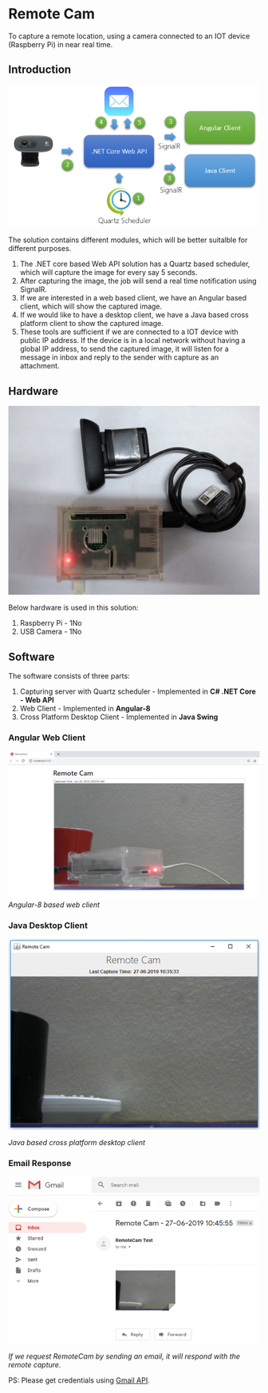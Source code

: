 # Remote Cam

To capture a remote location, using a camera connected to an IOT device (Raspberry Pi) in near real time.

## Introduction

![Screenshot](Docs/flow.png)  

The solution contains different modules, which will be better suitalble for different purposes.

1. The .NET core based Web API solution has a Quartz based scheduler, which will capture the image for every say 5 seconds.
1. After capturing the image, the job will send a real time notification using SignalR.
1. If we are interested in a web based client, we have an Angular based client, which will show the captured image.
1. If we would like to have a desktop client, we have a Java based cross platform client to show the captured image.
1. These tools are sufficient if we are connected to a IOT device with public IP address. If the device is in a local network without having a global IP address, to send the captured image, it will listen for a message in inbox and reply to the sender with capture as an attachment.
   
## Hardware

![Screenshot](Docs/hardware.jpg)  
 
Below hardware is used in this solution:

1. Raspberry Pi - 1No
2. USB Camera - 1No

## Software

The software consists of three parts:

1. Capturing server with Quartz scheduler - Implemented in **C# .NET Core - Web API**
2. Web Client - Implemented in **Angular-8**
3. Cross Platform Desktop Client - Implemented in **Java Swing**

### Angular Web Client

![AngularClient](Docs/AngualrClient.png)
*Angular-8 based web client* 

### Java Desktop Client

![JavaClient](Docs/JavaClient.png)

*Java based cross platform desktop client* 

### Email Response
![MailResponse](Docs/MailResponse.png)

*If we request RemoteCam by sending an email, it will respond with the remote capture.* 

PS: Please get credentials using <a href='https://developers.google.com/gmail/api/' target='_blank'>Gmail API</a>.

